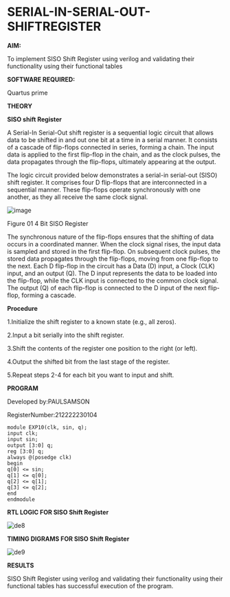 # SERIAL-IN-SERIAL-OUT-SHIFTREGISTER


**AIM:**



To implement  SISO Shift Register using verilog and validating their functionality using their functional tables



**SOFTWARE REQUIRED:**


Quartus prime


**THEORY**


**SISO shift Register**



A Serial-In Serial-Out shift register is a sequential logic circuit that allows data to be shifted in and out one bit at a time in a serial manner. It consists of a cascade of flip-flops connected in series, forming a chain. The input data is applied to the first flip-flop in the chain, and as the clock pulses, the data propagates through the flip-flops, ultimately appearing at the output.


The logic circuit provided below demonstrates a serial-in serial-out (SISO) shift register. It comprises four D flip-flops that are interconnected in a sequential manner. These flip-flops operate synchronously with one another, as they all receive the same clock signal.



![image](https://github.com/naavaneetha/SERIAL-IN-SERIAL-OUT-SHIFTREGISTER/assets/154305477/e81c4072-37f9-46c6-8145-566764b74c3a)



Figure 01 4 Bit SISO Register

The synchronous nature of the flip-flops ensures that the shifting of data occurs in a coordinated manner. When the clock signal rises, the input data is sampled and stored in the first flip-flop. On subsequent clock pulses, the stored data propagates through the flip-flops, moving from one flip-flop to the next.
Each D flip-flop in the circuit has a Data (D) input, a Clock (CLK) input, and an output (Q). The D input represents the data to be loaded into the flip-flop, while the CLK input is connected to the common clock signal. The output (Q) of each flip-flop is connected to the D input of the next flip-flop, forming a cascade.



**Procedure**

1.Initialize the shift register to a known state (e.g., all zeros).

2.Input a bit serially into the shift register. 

3.Shift the contents of the register one position to the right (or left).

4.Output the shifted bit from the last stage of the register.

5.Repeat steps 2-4 for each bit you want to input and shift.




**PROGRAM**

Developed by:PAULSAMSON

RegisterNumber:212222230104


```
module EXP10(clk, sin, q);
input clk;
input sin;
output [3:0] q;
reg [3:0] q;
always @(posedge clk)
begin
q[0] <= sin;
q[1] <= q[0];
q[2] <= q[1];
q[3] <= q[2];
end
endmodule
```



**RTL LOGIC FOR SISO Shift Register**


![de8](https://github.com/23002776/SERIAL-IN-SERIAL-OUT-SHIFTREGISTER/assets/145742657/7d41b8b4-f65e-4d17-8dbd-96dbaf7264dc)



**TIMING DIGRAMS FOR SISO Shift Register**



![de9](https://github.com/23002776/SERIAL-IN-SERIAL-OUT-SHIFTREGISTER/assets/145742657/7d33723b-4ce9-4e22-88bd-f021ea47c087)



**RESULTS**



SISO Shift Register using verilog and validating their functionality using their functional tables has successful execution of the program.





